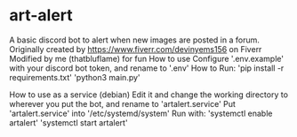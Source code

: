 # art-alert
A basic discord bot to alert when new images are posted in a forum.
Originally created by https://www.fiverr.com/devinyems156 on Fiverr
Modified by me (thatbluflame) for fun
How to use
Configure '.env.example' with your discord bot token, and rename to '.env'
How to Run: 
'pip install -r requirements.txt'
'python3 main.py'

How to use as a service (debian)
Edit it and change the working directory to wherever you put the bot, and rename to 'artalert.service'
Put 'artalert.service' into '/etc/systemd/system'
Run with: 
'systemctl enable artalert'
'systemctl start artalert'
